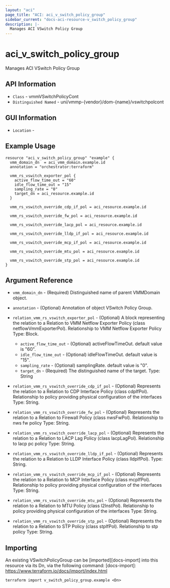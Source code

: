```yaml
---
layout: "aci"
page_title: "ACI: aci_v_switch_policy_group"
sidebar_current: "docs-aci-resource-v_switch_policy_group"
description: |-
  Manages ACI VSwitch Policy Group
---
```


# aci_v_switch_policy_group #

Manages ACI VSwitch Policy Group

## API Information ##

* `Class` - vmmVSwitchPolicyCont
* `Distinguished Named` - uni/vmmp-{vendor}/dom-{name}/vswitchpolcont

## GUI Information ##

* `Location` - 


## Example Usage ##

```hcl
resource "aci_v_switch_policy_group" "example" {
  vmm_domain_dn  = aci_vmm_domain.example.id
  annotation = "orchestrator:terraform"

  vmm_rs_vswitch_exporter_pol {
    active_flow_time_out = "60"
    idle_flow_time_out = "15"
    sampling_rate = "0"
    target_dn = aci_resource.example.id
  }

  vmm_rs_vswitch_override_cdp_if_pol = aci_resource.example.id

  vmm_rs_vswitch_override_fw_pol = aci_resource.example.id

  vmm_rs_vswitch_override_lacp_pol = aci_resource.example.id

  vmm_rs_vswitch_override_lldp_if_pol = aci_resource.example.id

  vmm_rs_vswitch_override_mcp_if_pol = aci_resource.example.id

  vmm_rs_vswitch_override_mtu_pol = aci_resource.example.id

  vmm_rs_vswitch_override_stp_pol = aci_resource.example.id
}
```

## Argument Reference ##

* `vmm_domain_dn` - (Required) Distinguished name of parent VMMDomain object.

* `annotation` - (Optional) Annotation of object VSwitch Policy Group.


* `relation_vmm_rs_vswitch_exporter_pol` - (Optional) A block representing the relation to a Relation to VMM Netflow Exporter Policy (class netflowVmmExporterPol). Relationship to VMM Netflow Exporter Policy Type: Block.
  * `active_flow_time_out` - (Optional) activeFlowTimeOut.  default value is "60".
  * `idle_flow_time_out` - (Optional) idleFlowTimeOut.  default value is "15".
  * `sampling_rate` - (Optional) samplingRate.  default value is "0".
  * `target_dn` - (Required) The distinguished name of the target. Type: String


* `relation_vmm_rs_vswitch_override_cdp_if_pol` - (Optional) Represents the relation to a Relation to CDP Interface Policy (class cdpIfPol). Relationship to policy providing physical configuration of the interfaces Type: String.


* `relation_vmm_rs_vswitch_override_fw_pol` - (Optional) Represents the relation to a Relation to Firewall Policy (class nwsFwPol). Relationship to nws fw policy Type: String.


* `relation_vmm_rs_vswitch_override_lacp_pol` - (Optional) Represents the relation to a Relation to LACP Lag Policy (class lacpLagPol). Relationship to lacp pc policy Type: String.


* `relation_vmm_rs_vswitch_override_lldp_if_pol` - (Optional) Represents the relation to a Relation to LLDP Interface Policy (class lldpIfPol).  Type: String.


* `relation_vmm_rs_vswitch_override_mcp_if_pol` - (Optional) Represents the relation to a Relation to MCP Interface Policy (class mcpIfPol). Relationship to policy providing physical configuration of the interfaces Type: String.


* `relation_vmm_rs_vswitch_override_mtu_pol` - (Optional) Represents the relation to a Relation to MTU Policy (class l2InstPol). Relationship to policy providing physical configuration of the interfaces Type: String.


* `relation_vmm_rs_vswitch_override_stp_pol` - (Optional) Represents the relation to a Relation to STP Policy (class stpIfPol). Relationship to stp policy Type: String.



## Importing ##

An existing VSwitchPolicyGroup can be [imported][docs-import] into this resource via its Dn, via the following command:
[docs-import]: https://www.terraform.io/docs/import/index.html


```
terraform import v_switch_policy_group.example <Dn>
```